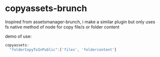 # copyassets-brunch

 Inspired from assetsmanager-brunch, i make a similar plugin but only uses fs native
 method of node for copy file/s or folder content

demo of use:
```javascript
copyassets:
  "folderCopyToInPublic":['files', 'foldercontent']
```
